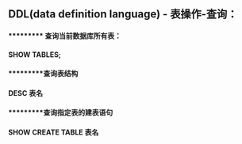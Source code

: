 ## DDL(data definition language) - 表操作-查询：

####   ********* 查询当前数据库所有表：

####                SHOW TABLES;



####  *********查询表结构

####             DESC 表名



#### *********查询指定表的建表语句

####                   SHOW CREATE TABLE 表名